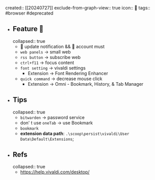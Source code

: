 created:: [[20240727]]
exclude-from-graph-view:: true
icon:: 📄
tags:: #browser #deprecated

- ## Feature 🎉
  collapsed:: true
  - 🚫 update notification && 🚫 account must
  - `web panels` -> small web
  - `rss button` -> subscribe web
  - `ctrl+f11` -> focus content
  - `font setting` -> vivaldi settings
    - Extension -> Font Rendering Enhancer
  - `quick command` -> decrease mouse click
    - Extension -> Omni - Bookmark, History, & Tab Manager
- ## Tips
  collapsed:: true
  - `bitwarden` -> password service
  - don' t use `oneTab` -> use Bookmark
  - `bookmark`
  - **extension data path**: `.\scoop\persist\vivaldi\User Data\Default\Extensions`;
- ## Refs
  collapsed:: true
  - https://help.vivaldi.com/desktop/